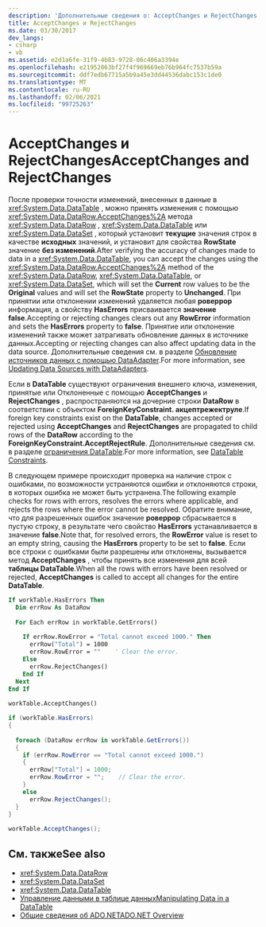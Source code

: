 ```yaml
---
description: 'Дополнительные сведения о: AcceptChanges и RejectChanges'
title: AcceptChanges и RejectChanges
ms.date: 03/30/2017
dev_langs:
- csharp
- vb
ms.assetid: e2d1a6fe-31f9-4b83-9728-06c406a3394e
ms.openlocfilehash: e21952063bf27f4f969669eb76b964fc7537b59a
ms.sourcegitcommit: ddf7edb67715a5b9a45e3dd44536dabc153c1de0
ms.translationtype: MT
ms.contentlocale: ru-RU
ms.lasthandoff: 02/06/2021
ms.locfileid: "99725263"
---
```

# <a name="acceptchanges-and-rejectchanges"></a><span data-ttu-id="2bd06-103">AcceptChanges и RejectChanges</span><span class="sxs-lookup"><span data-stu-id="2bd06-103">AcceptChanges and RejectChanges</span></span>

<span data-ttu-id="2bd06-104">После проверки точности изменений, внесенных в данные в <xref:System.Data.DataTable> , можно принять изменения с помощью <xref:System.Data.DataRow.AcceptChanges%2A> метода <xref:System.Data.DataRow> , <xref:System.Data.DataTable> или <xref:System.Data.DataSet> , который установит **текущие** значения строк в качестве **исходных** значений, и установит для свойства **RowState** значение **без изменений**.</span><span class="sxs-lookup"><span data-stu-id="2bd06-104">After verifying the accuracy of changes made to data in a <xref:System.Data.DataTable>, you can accept the changes using the <xref:System.Data.DataRow.AcceptChanges%2A> method of the <xref:System.Data.DataRow>, <xref:System.Data.DataTable>, or <xref:System.Data.DataSet>, which will set the **Current** row values to be the **Original** values and will set the **RowState** property to **Unchanged**.</span></span> <span data-ttu-id="2bd06-105">При принятии или отклонении изменений удаляется любая **роверрор** информация, а свойству **HasErrors** присваивается **значение false**.</span><span class="sxs-lookup"><span data-stu-id="2bd06-105">Accepting or rejecting changes clears out any **RowError** information and sets the **HasErrors** property to **false**.</span></span> <span data-ttu-id="2bd06-106">Принятие или отклонение изменений также может затрагивать обновление данных в источнике данных.</span><span class="sxs-lookup"><span data-stu-id="2bd06-106">Accepting or rejecting changes can also affect updating data in the data source.</span></span> <span data-ttu-id="2bd06-107">Дополнительные сведения см. в разделе [Обновление источников данных с помощью DataAdapter](../updating-data-sources-with-dataadapters.md).</span><span class="sxs-lookup"><span data-stu-id="2bd06-107">For more information, see [Updating Data Sources with DataAdapters](../updating-data-sources-with-dataadapters.md).</span></span>  
  
 <span data-ttu-id="2bd06-108">Если в **DataTable** существуют ограничения внешнего ключа, изменения, принятые или Отклоненные с помощью **AcceptChanges** и **RejectChanges** , распространяются на дочерние строки **DataRow** в соответствии с объектом **ForeignKeyConstraint. акцептрежектруле**.</span><span class="sxs-lookup"><span data-stu-id="2bd06-108">If foreign key constraints exist on the **DataTable**, changes accepted or rejected using **AcceptChanges** and **RejectChanges** are propagated to child rows of the **DataRow** according to the **ForeignKeyConstraint.AcceptRejectRule**.</span></span> <span data-ttu-id="2bd06-109">Дополнительные сведения см. в разделе [ограничения DataTable](datatable-constraints.md).</span><span class="sxs-lookup"><span data-stu-id="2bd06-109">For more information, see [DataTable Constraints](datatable-constraints.md).</span></span>  
  
 <span data-ttu-id="2bd06-110">В следующем примере происходит проверка на наличие строк с ошибками, по возможности устраняются ошибки и отклоняются строки, в которых ошибка не может быть устранена.</span><span class="sxs-lookup"><span data-stu-id="2bd06-110">The following example checks for rows with errors, resolves the errors where applicable, and rejects the rows where the error cannot be resolved.</span></span> <span data-ttu-id="2bd06-111">Обратите внимание, что для разрешенных ошибок значение **роверрор** сбрасывается в пустую строку, в результате чего свойство **HasErrors** устанавливается в значение **false**.</span><span class="sxs-lookup"><span data-stu-id="2bd06-111">Note that, for resolved errors, the **RowError** value is reset to an empty string, causing the **HasErrors** property to be set to **false**.</span></span> <span data-ttu-id="2bd06-112">Если все строки с ошибками были разрешены или отклонены, вызывается метод **AcceptChanges** , чтобы принять все изменения для всей **таблицы DataTable**.</span><span class="sxs-lookup"><span data-stu-id="2bd06-112">When all the rows with errors have been resolved or rejected, **AcceptChanges** is called to accept all changes for the entire **DataTable**.</span></span>  
  
```vb  
If workTable.HasErrors Then  
  Dim errRow As DataRow  
  
  For Each errRow in workTable.GetErrors()  
  
    If errRow.RowError = "Total cannot exceed 1000." Then  
      errRow("Total") = 1000  
      errRow.RowError = ""    ' Clear the error.  
    Else  
      errRow.RejectChanges()  
    End If  
  Next  
End If  
  
workTable.AcceptChanges()  
```  
  
```csharp  
if (workTable.HasErrors)  
{  
  
  foreach (DataRow errRow in workTable.GetErrors())  
  {  
    if (errRow.RowError == "Total cannot exceed 1000.")  
    {  
      errRow["Total"] = 1000;  
      errRow.RowError = "";    // Clear the error.  
    }  
    else  
      errRow.RejectChanges();  
  }  
}  
  
workTable.AcceptChanges();  
```  
  
## <a name="see-also"></a><span data-ttu-id="2bd06-113">См. также</span><span class="sxs-lookup"><span data-stu-id="2bd06-113">See also</span></span>

- <xref:System.Data.DataRow>
- <xref:System.Data.DataSet>
- <xref:System.Data.DataTable>
- [<span data-ttu-id="2bd06-114">Управление данными в таблице данных</span><span class="sxs-lookup"><span data-stu-id="2bd06-114">Manipulating Data in a DataTable</span></span>](manipulating-data-in-a-datatable.md)
- [<span data-ttu-id="2bd06-115">Общие сведения об ADO.NET</span><span class="sxs-lookup"><span data-stu-id="2bd06-115">ADO.NET Overview</span></span>](../ado-net-overview.md)

